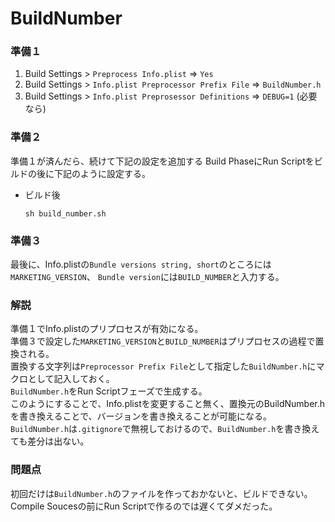BuildNumber
===========

### 準備１

1. Build Settings > `Preprocess Info.plist` => `Yes`
2. Build Settings > `Info.plist Preprocessor Prefix File` => `BuildNumber.h`
3. Build Settings > `Info.plist Preprosessor Definitions` => `DEBUG=1` (必要なら)

### 準備２

準備１が済んだら、続けて下記の設定を追加する
Build PhaseにRun Scriptをビルドの後に下記のように設定する。

- ビルド後

   `sh build_number.sh`

### 準備３

最後に、Info.plistの`Bundle versions string, short`のところには`MARKETING_VERSION`、
`Bundle version`には`BUILD_NUMBER`と入力する。


### 解説

準備１でInfo.plistのプリプロセスが有効になる。  
準備３で設定した`MARKETING_VERSION`と`BUILD_NUMBER`はプリプロセスの過程で置換される。  
置換する文字列は`Preprocessor Prefix File`として指定した`BuildNumber.h`にマクロとして記入しておく。  
`BuildNumber.h`をRun Scriptフェーズで生成する。  
このようにすることで、Info.plistを変更すること無く、置換元のBuildNumber.hを書き換えることで、バージョンを書き換えることが可能になる。  
`BuildNumber.h`は`.gitignore`で無視しておけるので、`BuildNumber.h`を書き換えても差分は出ない。

### 問題点
初回だけは`BuildNumber.h`のファイルを作っておかないと、ビルドできない。  
Compile Soucesの前にRun Scriptで作るのでは遅くてダメだった。

